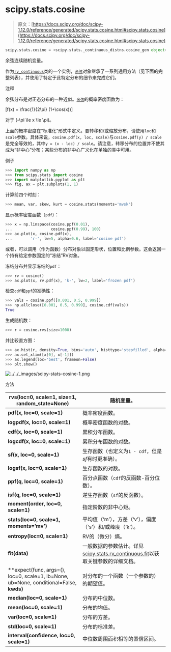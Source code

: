 # scipy.stats.cosine

> 原文：[https://docs.scipy.org/doc/scipy-1.12.0/reference/generated/scipy.stats.cosine.html#scipy.stats.cosine](https://docs.scipy.org/doc/scipy-1.12.0/reference/generated/scipy.stats.cosine.html#scipy.stats.cosine)

```py
scipy.stats.cosine = <scipy.stats._continuous_distns.cosine_gen object>
```

余弦连续随机变量。

作为[`rv_continuous`](scipy.stats.rv_continuous.html#scipy.stats.rv_continuous "scipy.stats.rv_continuous")类的一个实例，[`余弦`](#scipy.stats.cosine "scipy.stats.cosine")对象继承了一系列通用方法（见下面的完整列表），并使用了特定于此特定分布的细节来完成它们。

注释

余弦分布是对正态分布的一种近似。[`余弦`](#scipy.stats.cosine "scipy.stats.cosine")的概率密度函数为：

\[f(x) = \frac{1}{2\pi} (1+\cos(x))\]

对于 \(-\pi \le x \le \pi\)。

上面的概率密度在“标准化”形式中定义。要转移和/或缩放分布，请使用`loc`和`scale`参数。具体来说，`cosine.pdf(x, loc, scale)`与`cosine.pdf(y) / scale`是完全等效的，其中`y = (x - loc) / scale`。请注意，转移分布的位置并不使其成为“非中心”分布；某些分布的非中心广义化在单独的类中可用。

例子

```py
>>> import numpy as np
>>> from scipy.stats import cosine
>>> import matplotlib.pyplot as plt
>>> fig, ax = plt.subplots(1, 1) 
```

计算前四个时刻：

```py
>>> mean, var, skew, kurt = cosine.stats(moments='mvsk') 
```

显示概率密度函数（`pdf`）：

```py
>>> x = np.linspace(cosine.ppf(0.01),
...                 cosine.ppf(0.99), 100)
>>> ax.plot(x, cosine.pdf(x),
...        'r-', lw=5, alpha=0.6, label='cosine pdf') 
```

或者，可以调用（作为函数）分布对象以固定形状，位置和比例参数。这会返回一个持有给定参数固定的“冻结”RV对象。

冻结分布并显示冻结的`pdf`：

```py
>>> rv = cosine()
>>> ax.plot(x, rv.pdf(x), 'k-', lw=2, label='frozen pdf') 
```

检查`cdf`和`ppf`的准确性：

```py
>>> vals = cosine.ppf([0.001, 0.5, 0.999])
>>> np.allclose([0.001, 0.5, 0.999], cosine.cdf(vals))
True 
```

生成随机数：

```py
>>> r = cosine.rvs(size=1000) 
```

并比较直方图：

```py
>>> ax.hist(r, density=True, bins='auto', histtype='stepfilled', alpha=0.2)
>>> ax.set_xlim([x[0], x[-1]])
>>> ax.legend(loc='best', frameon=False)
>>> plt.show() 
```

![../../_images/scipy-stats-cosine-1.png](../Images/901bafaf09215269e2708cbb775c6b09.png)

方法

| **rvs(loc=0, scale=1, size=1, random_state=None)** | 随机变量。 |
| --- | --- |
| **pdf(x, loc=0, scale=1)** | 概率密度函数。 |
| **logpdf(x, loc=0, scale=1)** | 概率密度函数的对数。 |
| **cdf(x, loc=0, scale=1)** | 累积分布函数。 |
| **logcdf(x, loc=0, scale=1)** | 累积分布函数的对数。 |
| **sf(x, loc=0, scale=1)** | 生存函数（也定义为`1 - cdf`，但是*sf*有时更准确）。 |
| **logsf(x, loc=0, scale=1)** | 生存函数的对数。 |
| **ppf(q, loc=0, scale=1)** | 百分点函数（`cdf`的反函数-百分位数）。 |
| **isf(q, loc=0, scale=1)** | 逆生存函数（`sf`的反函数）。 |
| **moment(order, loc=0, scale=1)** | 指定阶数的非中心矩。 |
| **stats(loc=0, scale=1, moments=’mv’)** | 平均值（‘m’），方差（‘v’），偏度（‘s’）和/或峰度（‘k’）。 |
| **entropy(loc=0, scale=1)** | RV的（微分）熵。 |
| **fit(data)** | 一般数据的参数估计。详见[scipy.stats.rv_continuous.fit](https://docs.scipy.org/doc/scipy/reference/generated/scipy.stats.rv_continuous.fit.html#scipy.stats.rv_continuous.fit)以获取关键参数的详细文档。 |
| **expect(func, args=(), loc=0, scale=1, lb=None, ub=None, conditional=False, **kwds)** | 对分布的一个函数（一个参数的）的期望值。 |
| **median(loc=0, scale=1)** | 分布的中位数。 |
| **mean(loc=0, scale=1)** | 分布的均值。 |
| **var(loc=0, scale=1)** | 分布的方差。 |
| **std(loc=0, scale=1)** | 分布的标准差。 |
| **interval(confidence, loc=0, scale=1)** | 中位数周围面积相等的置信区间。 |
